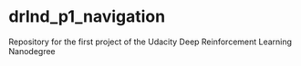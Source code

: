 # drlnd_p1_navigation
Repository for the first project of the Udacity Deep Reinforcement Learning Nanodegree
